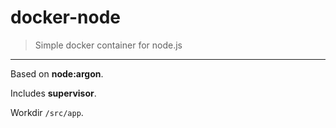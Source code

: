 # docker-node

> Simple docker container for node.js

* * *

Based on **node:argon**.

Includes **supervisor**.

Workdir `/src/app`.
